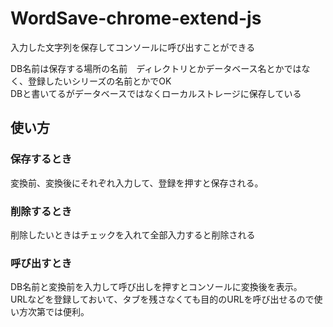 # WordSave-chrome-extend-js
入力した文字列を保存してコンソールに呼び出すことができる

DB名前は保存する場所の名前　ディレクトリとかデータベース名とかではなく、登録したいシリーズの名前とかでOK  
DBと書いてるがデータベースではなくローカルストレージに保存している  


## 使い方  
### 保存するとき  
変換前、変換後にそれぞれ入力して、登録を押すと保存される。  
### 削除するとき  
削除したいときはチェックを入れて全部入力すると削除される  
### 呼び出すとき  
DB名前と変換前を入力して呼び出しを押すとコンソールに変換後を表示。  
URLなどを登録しておいて、タブを残さなくても目的のURLを呼び出せるので使い方次第では便利。
